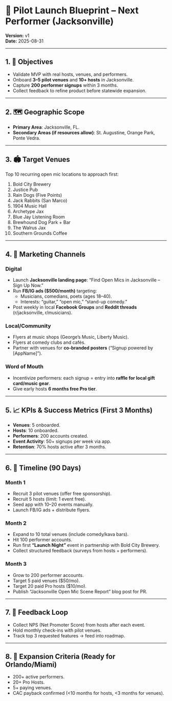# 🚀 Pilot Launch Blueprint – Next Performer (Jacksonville)  
**Version:** v1  
**Date:** 2025-08-31  

---

## 1. 🎯 Objectives
- Validate MVP with real hosts, venues, and performers.  
- Onboard **3–5 pilot venues** and **10+ hosts** in Jacksonville.  
- Capture **200 performer signups** within 3 months.  
- Collect feedback to refine product before statewide expansion.  

---

## 2. 🗺 Geographic Scope
- **Primary Area**: Jacksonville, FL.  
- **Secondary Areas (if resources allow)**: St. Augustine, Orange Park, Ponte Vedra.  

---

## 3. 🏟 Target Venues
Top 10 recurring open mic locations to approach first:  
1. Bold City Brewery  
2. Justice Pub  
3. Rain Dogs (Five Points)  
4. Jack Rabbits (San Marco)  
5. 1904 Music Hall  
6. Archetype Jax  
7. Blue Jay Listening Room  
8. Brewhound Dog Park + Bar  
9. The Walrus Jax  
10. Southern Grounds Coffee  

---

## 4. 📢 Marketing Channels

### Digital
- Launch **Jacksonville landing page**: “Find Open Mics in Jacksonville – Sign Up Now.”  
- Run **FB/IG ads ($500/month)** targeting:  
  - Musicians, comedians, poets (ages 18–40).  
  - Interests: “guitar,” “open mic,” “stand-up comedy.”  
- Post weekly in local **Facebook Groups** and **Reddit threads** (r/jacksonville, r/musicians).  

### Local/Community
- Flyers at music shops (George’s Music, Liberty Music).  
- Flyers at comedy clubs and cafés.  
- Partner with venues for **co-branded posters** (“Signup powered by [AppName]”).  

### Word of Mouth
- Incentivize performers: each signup = entry into **raffle for local gift card/music gear**.  
- Give early hosts **6 months free Pro tier**.  

---

## 5. 📈 KPIs & Success Metrics (First 3 Months)
- **Venues**: 5 onboarded.  
- **Hosts**: 10 onboarded.  
- **Performers**: 200 accounts created.  
- **Event Activity**: 50+ signups per week via app.  
- **Retention**: 70% hosts active after 3 months.  

---

## 6. 📅 Timeline (90 Days)

### Month 1
- Recruit 3 pilot venues (offer free sponsorship).  
- Recruit 5 hosts (limit: 1 event free).  
- Seed app with 10–20 events manually.  
- Launch FB/IG ads + distribute flyers.  

### Month 2
- Expand to 10 total venues (include comedy/kava bars).  
- Hit 100 performer accounts.  
- Run first **“Launch Night”** event in partnership with Bold City Brewery.  
- Collect structured feedback (surveys from hosts + performers).  

### Month 3
- Grow to 200 performer accounts.  
- Target 5 paid venues ($50/mo).  
- Target 20 paid Pro hosts ($10/mo).  
- Publish “Jacksonville Open Mic Scene Report” blog post for PR.  

---

## 7. 📝 Feedback Loop
- Collect NPS (Net Promoter Score) from hosts after each event.  
- Hold monthly check-ins with pilot venues.  
- Track top 3 requested features → feed into roadmap.  

---

## 8. 🚀 Expansion Criteria (Ready for Orlando/Miami)
- 200+ active performers.  
- 20+ Pro Hosts.  
- 5+ paying venues.  
- CAC payback confirmed (<10 months for hosts, <3 months for venues).  

